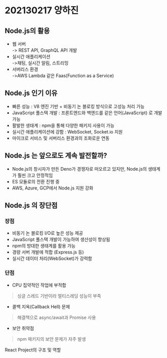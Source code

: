 # 202130217 양하진      


## Node.js의 활용
- 웹 서버    
-> REST API, GraphQL API 개발  
- 실시간 애플리케이션  
->채팅, 실시간 알림, 스트리밍   
- 서버리스 환경   
->AWS Lambda 같은 Faas(Function as a Service)

## Node.js 인기 이유
- 빠른 성능 : V8 엔진 기반 + 비동기 논 블로킹 방식으로 고성능 처리 가능   
- JavaScript 풀스택 개발 : 프론트엔드와 백엔드를 같은 언어(JavaScript) 로 개발 가능   
- 활발한 생태계 : npm을 통해 다양한 패키지 사용이 가능   
- 실시간 애플리케이션에 강함 : WebSocket, Socket.io 지원
- 마이크로 서비스 및 서버리스 환경과의 조화로운 연동

## Node.js 는 앞으로도 계속 발전할까?
- Node.js의 창시자가 만든 Deno가 경쟁자로 떠오르고 있지만, Node.js의 생태계가 훨씬 크고 안정적임
- ES 모듈로의 전환 진행 중
- AWS, Azure, GCP에서 Node.js 지원 강화

## Node.js 의 장단점   
### 장점
- 비동기 논 블로킹 I/O로 높은 성능 제공   
- JavaScript 풀스택 개발이 가능하여 생산성이 향상됨   
- npm의 방대한 생태계를 활용 가능   
- 경량 서버 개발에 적합 (Express.js 등)   
- 실시간 데이터 처리(WebSocket)가 강력함
### 단점
- CPU 집약적인 작업에 부적합   
> 싱글 스레드 기반이라 멀티스레딩 성능이 부족   
- 콜백 지옥(Callback Hell) 문제
> 해결책으로 async/await과 Promise 사용
- 보안 취약점
> npm 패키지의 보안 문제가 자주 발생










React Project의 구조 및 역할
